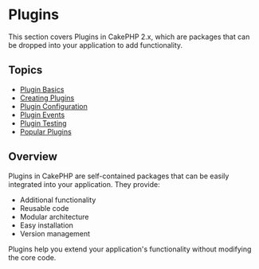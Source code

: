 # Plugins

This section covers Plugins in CakePHP 2.x, which are packages that can be dropped into your application to add functionality.

## Topics

- [Plugin Basics](./plugin-basics.md)
- [Creating Plugins](./creating-plugins.md)
- [Plugin Configuration](./plugin-configuration.md)
- [Plugin Events](./plugin-events.md)
- [Plugin Testing](./plugin-testing.md)
- [Popular Plugins](./popular-plugins.md)

## Overview

Plugins in CakePHP are self-contained packages that can be easily integrated into your application. They provide:

- Additional functionality
- Reusable code
- Modular architecture
- Easy installation
- Version management

Plugins help you extend your application's functionality without modifying the core code. 